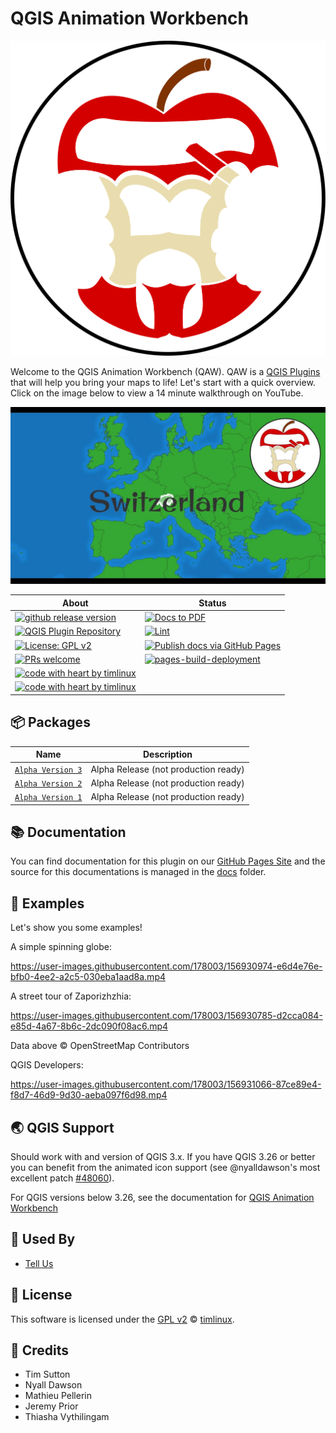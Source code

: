 
# QGIS Animation Workbench

![QGIS Animation Workbench](resources/img/logo/animation-workbench-logo.svg)

Welcome to the QGIS Animation Workbench (QAW). QAW is a [QGIS Plugins](https://qgis.org) that will help you bring your maps to life! Let's start with a quick overview. Click on the image below to view a 14 minute walkthrough on YouTube.

[![Overview](docs/start/img/QAW-IntroThumbnail.jpg)](https://youtu.be/DkS6yvnuypc)

About   | Status
--------|-------------
[![github release version](https://img.shields.io/github/v/release/timlinux/QGISAnimationWorkbench.svg?include_prereleases)](https://github.com/timlinux/QGISAnimationWorkbenchr/releases/latest)        | [![Docs to PDF](https://github.com/timlinux/QGISAnimationWorkbench/actions/workflows/mkdocs-pdf.yml/badge.svg)](https://github.com/timlinux/QGISAnimationWorkbench/actions/workflows/mkdocs-pdf.yml)
[![QGIS Plugin Repository](https://img.shields.io/badge/Powered%20by-QGIS-blue.svg)](https://qgis.org/) |  [![Lint](https://github.com/timlinux/QGISAnimationWorkbench/actions/workflows/black.yml/badge.svg)](https://github.com/timlinux/QGISAnimationWorkbench/actions/workflows/black.yml)
[![License: GPL v2](https://img.shields.io/badge/License-GPL_v2-blue.svg)](https://github.com/timlinux/QGISAnimationWorkbench/blob/master/LICENSE) | [![Publish docs via GitHub Pages](https://github.com/timlinux/QGISAnimationWorkbench/actions/workflows/mkdocs.yml/badge.svg)](https://github.com/timlinux/QGISAnimationWorkbench/actions/workflows/mkdocs.yml)
[![PRs welcome](https://img.shields.io/badge/PRs-welcome-ff69b4.svg)](https://github.com/timlinux/QGISAnimationWorkbench/issues?q=is%3Aissue+is%3Aopen+label%3A%22help+wanted%22)| [![pages-build-deployment](https://github.com/timlinux/QGISAnimationWorkbench/actions/workflows/pages/pages-build-deployment/badge.svg)](https://github.com/timlinux/QGISAnimationWorkbench/actions/workflows/pages/pages-build-deployment)
[![code with heart by timlinux](https://img.shields.io/badge/%3C%2F%3E%20with%20%E2%99%A5%20by-timlinux-ff1414.svg)](https://github.com/timlinux) |
[![code with heart by timlinux](https://img.shields.io/badge/%3C%2F%3E%20with%20%E2%99%A5%20by-nyalldawson-ff1414.svg)](https://github.com/nyalldawson) |

## 📦 Packages

| Name                                     | Description                          |
| ---------------------------------------------------------------------------------------------------- | ------------------------------------ |
| [`Alpha Version 3`](https://github.com/timlinux/QGISAnimationWorkbench/archive/refs/tags/apha-3.zip) | Alpha Release (not production ready) |
| [`Alpha Version 2`](https://github.com/timlinux/QGISAnimationWorkbench/archive/refs/tags/apha-2.zip) | Alpha Release (not production ready) |
| [`Alpha Version 1`](https://github.com/timlinux/QGISAnimationWorkbench/archive/refs/tags/apha-1.zip) | Alpha Release (not production ready) |

## 📚 Documentation

You can find documentation for this plugin on our [GitHub Pages Site](https://timlinux.github.io/QGISAnimationWorkbench/) and the source for this documentations is managed in the [docs](docs) folder.

## 🐾 Examples

Let's show you some examples!

A simple spinning globe:

<https://user-images.githubusercontent.com/178003/156930974-e6d4e76e-bfb0-4ee2-a2c5-030eba1aad8a.mp4>

A street tour of Zaporizhzhia:

<https://user-images.githubusercontent.com/178003/156930785-d2cca084-e85d-4a67-8b6c-2dc090f08ac6.mp4>

Data above © OpenStreetMap Contributors

QGIS Developers:

<https://user-images.githubusercontent.com/178003/156931066-87ce89e4-f8d7-46d9-9d30-aeba097f6d98.mp4>

## 🌏 QGIS Support

Should work with and version of QGIS 3.x. If you have QGIS 3.26 or better you can benefit from the animated icon support (see @nyalldawson's most excellent patch [#48060](https://github.com/qgis/QGIS/pull/48060)).

For QGIS versions below 3.26, see the documentation for [QGIS Animation Workbench](https://timlinux.github.io/QGISAnimationWorkbench/library/snippets/)

## 🚀 Used By

- [Tell Us](https://example.com)

## 📜 License

This software is licensed under the [GPL v2](https://github.com/timlinux/QGISAnimationWorkbench/blob/master/LICENSE) © [timlinux](https://github.com/timlinux).

## 💛 Credits

- Tim Sutton
- Nyall Dawson
- Mathieu Pellerin
- Jeremy Prior
- Thiasha Vythilingam
  
